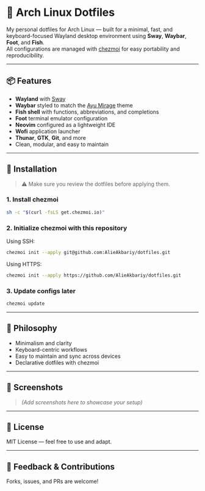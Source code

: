 # 🏴 Arch Linux Dotfiles

My personal dotfiles for Arch Linux — built for a minimal, fast, and keyboard-focused Wayland desktop environment using **Sway**, **Waybar**, **Foot**, and **Fish**.  
All configurations are managed with [chezmoi](https://www.chezmoi.io/) for easy portability and reproducibility.

---

## 📦 Features

- **Wayland** with [Sway](https://github.com/swaywm/sway)
- **Waybar** styled to match the [Ayu Mirage](https://github.com/ayu-theme) theme
- **Fish shell** with functions, abbreviations, and completions
- **Foot** terminal emulator configuration
- **Neovim** configured as a lightweight IDE
- **Wofi** application launcher
- **Thunar**, **GTK**, **Git**, and more
- Clean, modular, and easy to maintain

---

## 🚀 Installation

> ⚠️ Make sure you review the dotfiles before applying them.

### 1. Install chezmoi

```bash
sh -c "$(curl -fsLS get.chezmoi.io)"
```

### 2. Initialize chezmoi with this repository

Using SSH:

```bash
chezmoi init --apply git@github.com:AlieAkbariy/dotfiles.git
```

Using HTTPS:

```bash
chezmoi init --apply https://github.com/AlieAkbariy/dotfiles.git
```

### 3. Update configs later

```bash
chezmoi update
```

---

## 🧠 Philosophy

- Minimalism and clarity
- Keyboard-centric workflows
- Easy to maintain and sync across devices
- Declarative dotfiles with chezmoi

---

## 📸 Screenshots

> *(Add screenshots here to showcase your setup)*

---

## 📝 License

MIT License — feel free to use and adapt.

---

## 💬 Feedback & Contributions

Forks, issues, and PRs are welcome!